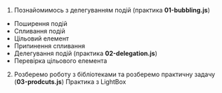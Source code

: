 1. Познайомимось з делегуванням подій (практика **01-bubbling.js**)

- Поширення подій
- Спливання подій
- Цільовий елемент
- Припинення спливання
- Делегування подій (практика **02-delegation.js**)
- Перевірка цільового елемента

2. Розберемо роботу з бібліотеками та розберемо практичну задачу (**03-prodcuts.js**) Практика з LightBox